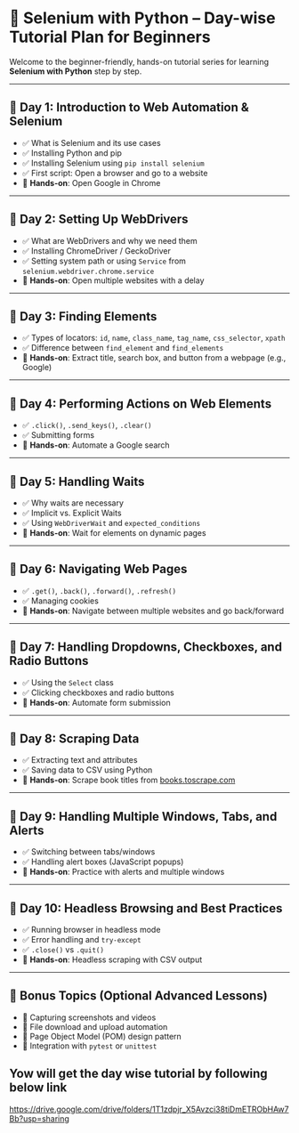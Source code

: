 # 🧪 Selenium with Python – Day-wise Tutorial Plan for Beginners

Welcome to the beginner-friendly, hands-on tutorial series for learning **Selenium with Python** step by step.

---

## 📅 Day 1: Introduction to Web Automation & Selenium

- ✅ What is Selenium and its use cases  
- ✅ Installing Python and pip  
- ✅ Installing Selenium using `pip install selenium`  
- ✅ First script: Open a browser and go to a website  
- 🧪 **Hands-on**: Open Google in Chrome  

---

## 📅 Day 2: Setting Up WebDrivers

- ✅ What are WebDrivers and why we need them  
- ✅ Installing ChromeDriver / GeckoDriver  
- ✅ Setting system path or using `Service` from `selenium.webdriver.chrome.service`  
- 🧪 **Hands-on**: Open multiple websites with a delay  

---

## 📅 Day 3: Finding Elements

- ✅ Types of locators: `id`, `name`, `class_name`, `tag_name`, `css_selector`, `xpath`  
- ✅ Difference between `find_element` and `find_elements`  
- 🧪 **Hands-on**: Extract title, search box, and button from a webpage (e.g., Google)  

---

## 📅 Day 4: Performing Actions on Web Elements

- ✅ `.click()`, `.send_keys()`, `.clear()`  
- ✅ Submitting forms  
- 🧪 **Hands-on**: Automate a Google search  

---

## 📅 Day 5: Handling Waits

- ✅ Why waits are necessary  
- ✅ Implicit vs. Explicit Waits  
- ✅ Using `WebDriverWait` and `expected_conditions`  
- 🧪 **Hands-on**: Wait for elements on dynamic pages  

---

## 📅 Day 6: Navigating Web Pages

- ✅ `.get()`, `.back()`, `.forward()`, `.refresh()`  
- ✅ Managing cookies  
- 🧪 **Hands-on**: Navigate between multiple websites and go back/forward  

---

## 📅 Day 7: Handling Dropdowns, Checkboxes, and Radio Buttons

- ✅ Using the `Select` class  
- ✅ Clicking checkboxes and radio buttons  
- 🧪 **Hands-on**: Automate form submission  

---

## 📅 Day 8: Scraping Data

- ✅ Extracting text and attributes  
- ✅ Saving data to CSV using Python  
- 🧪 **Hands-on**: Scrape book titles from [books.toscrape.com](https://books.toscrape.com)  

---

## 📅 Day 9: Handling Multiple Windows, Tabs, and Alerts

- ✅ Switching between tabs/windows  
- ✅ Handling alert boxes (JavaScript popups)  
- 🧪 **Hands-on**: Practice with alerts and multiple windows  

---

## 📅 Day 10: Headless Browsing and Best Practices

- ✅ Running browser in headless mode  
- ✅ Error handling and `try-except`  
- ✅ `.close()` vs `.quit()`  
- 🧪 **Hands-on**: Headless scraping with CSV output  

---

## 🎁 Bonus Topics (Optional Advanced Lessons)

- 📸 Capturing screenshots and videos  
- 📂 File download and upload automation  
- 🧱 Page Object Model (POM) design pattern  
- 🧪 Integration with `pytest` or `unittest`  

## Yow will get the day wise tutorial by following below link
https://drive.google.com/drive/folders/1T1zdpjr_X5Avzci38tiDmETRObHAw7Bb?usp=sharing
 

